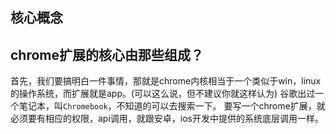 ## 核心概念
## chrome扩展的核心由那些组成？
首先，我们要搞明白一件事情，那就是chrome内核相当于一个类似于win，linux的操作系统，而扩展就是app。(可以这么说，但不建议你就这样认为)
谷歌出过一个笔记本，叫`Chromebook`，不知道的可以去搜索一下。
要写一个chrome扩展，就必须要有相应的权限，api调用，就跟安卓，ios开发中提供的系统底层调用一样。

